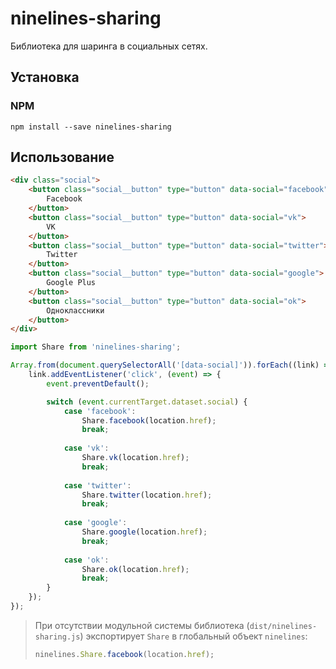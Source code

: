 # ninelines-sharing

Библиотека для шаринга в социальных сетях.

## Установка

### NPM

```
npm install --save ninelines-sharing
```

## Использование

```html
<div class="social">
    <button class="social__button" type="button" data-social="facebook">
        Facebook
    </button>
    <button class="social__button" type="button" data-social="vk">
        VK
    </button>
    <button class="social__button" type="button" data-social="twitter">
        Twitter
    </button>
    <button class="social__button" type="button" data-social="google">
        Google Plus
    </button>
    <button class="social__button" type="button" data-social="ok">
        Одноклассники
    </button>
</div>
```

```js
import Share from 'ninelines-sharing';

Array.from(document.querySelectorAll('[data-social]')).forEach((link) => {
    link.addEventListener('click', (event) => {
        event.preventDefault();

        switch (event.currentTarget.dataset.social) {
            case 'facebook':
                Share.facebook(location.href);
                break;
                
            case 'vk':
                Share.vk(location.href);
                break;
            
            case 'twitter':
                Share.twitter(location.href);
                break;
            
            case 'google':
                Share.google(location.href);
                break;
            
            case 'ok':
                Share.ok(location.href);
                break;
        }
    });
});
```

> При отсутствии модульной системы библиотека (`dist/ninelines-sharing.js`) экспортирует `Share` в глобальный объект `ninelines`:
> ```js
> ninelines.Share.facebook(location.href);
> ```

